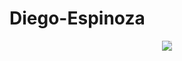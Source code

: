 # Diego-Espinoza

<p align="center">
  <img style="-webkit-user-select: none;margin: auto;background-color: hsl(0, 0%, 90%);transition: background-color 300ms;" src="https://i.pinimg.com/originals/ae/26/63/ae2663b800ef142f14971ccb963a787c.gif">
</p>
<br>
